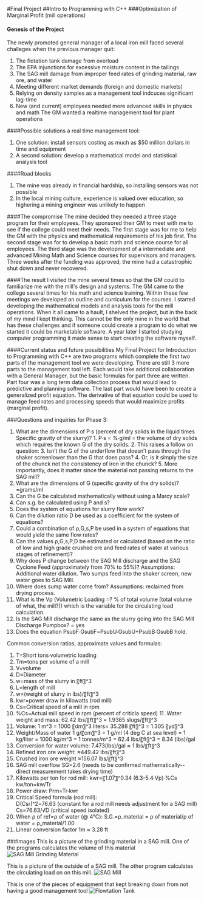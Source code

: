 #Final Project 
##Intro to Programming with C++
###Optimization of Marginal Profit (mill operations)
#### Genesis of the Project
The newly promoted general manager of a local iron mill faced several challeges when the previous manager quit:
  1. The flotation tank damage from overload
  2. The EPA injunctions for excessive moisture content in the tailings
  3. The SAG mill damage from improper feed rates of grinding material, raw ore, and water
  4. Meeting different market demands (foreign and domestic markets)
  5. Relying on density samples as a management tool indcuces significant lag-time 
  6. New (and current) employees needed more advanced skills in physics and math
The GM wanted a realtime management tool for plant operations

####Possible solutions a real time management tool:  
  1. One solution: install sensors costing as much as $50 million dollars in time and equipment
  2. A second solution: develop a mathematical model and statistical analysis tool

####Road blocks
  1. The mine was already in financial hardship, so installing sensors was not possible
  2. In the local mining culture, experience is valued over education, so highering a mining engineer was unlikely to happen
  
####The compromise
The mine decided they needed a three stage program for their employees. They sponsored their GM to meet with me to see if the college could meet their needs. The first stage was for me to help the GM with the physics and mathematical requirements of his job first. The second stage was for to develop a basic math and science course for all employees. The third stage was the development of a intermediate and advanced Mining Math and Science courses for supervisors and managers. Three weeks after the funding was approved, the mine had a catastrophic shut down and never recovered.

####The result
I visited the mine several times so that the GM could to familiarize me with the mill's design and systems. The GM came to the college several times for his math and science training. Within these few meetings we developed an outline and curriculum for the courses. I started developing the mathematical models and analysis tools for the mill operations. When it all came to a hault, I shelved the project, but in the back of my mind I kept thinking. This cannot be the only mine in the world that has these challenges and if someone could create a program to do what we started it could be marketable software. A year later I started studying computer programming it made sense to start creating the software myself.

####Current status and future possibilities
My Final Project for Introduction to Programming with C++ are two programs which complete the first two parts of the management tool we were developing. There are still 3 more parts to the management tool left. Each would take additional collaboration with a General Manager, but the basic formulas for part three are written. Part four was a long term data collection process that would lead to predictive and planning software. The last part would have been to create a generalized profit equation. The derivative of that equation could be used to manage feed rates and processing speeds that would maximize profits (marginal profit).

###Questions and inquiries for Phase 3: 
  1. What are the dimensions of P∙s  (percent of dry solids in the liquid times Specific gravity of the slurry)?
   	1. P∙s = %∙g/ml =  the volume of dry solids which requires the known G of the dry solids.
  	2. This raises a follow on question: 
  	3. Isn’t the G of the underflow that doesn’t pass through the shaker screenlower than the G that does pass? 
  	4. Or, is it simply the size of the chunck not the consistency of iron in the chunck?
  	5. More importantly, does it matter since the material not passing returns to the SAG mill?
  2. What are the dimensions of G (specific gravity of the dry solids)?
  	=grams/ml
  3. Can the G be calculated mathematically without using a Marcy scale?
  4. Can s.g. be calculated using P and s?
  5. Does the system of equations for slurry flow work? 
  6. Can the dilution ratio D be used as a coefficient for the system of equations?
  7. Could a combination of ρ,G,s,P be used in a system of equations that would yield the same flow rates?
  8. Can the values ρ,G,s,P,D be estimated or calculated (based on the ratio of low and high grade crushed ore and feed rates  of water at various stages of refinement)?
  9. Why does P change between the SAG Mill discharge and the SAG Cyclone Feed (approximately from 70% to 55%)?
  	Assumptions: Additional water dilution. Two sumps feed into the shaker screen, new water goes to SAG Mill.
  10. Where does sump water come from?
  	Assumptions: reclaimed from drying process.
  11. What is the Vp (Volumetric Loading =? % of total volume [total volume of what, the mill?]) which is the variable for the circulating load calculation.
  12. Is the SAG Mill discharge the same as the slurry going into the SAG Mill Discharge Pumpbox?
  	= yes
  14. Does the equation  PsubF∙GsubF=PsubU∙GsubU+PsubB∙GsubB hold.
  
  Common conversion ratios, approximate values and formulas:
  1. T=Short tons∙volumetric loading
  2. Tm=tons per volume of a mill
  3. V=volume   
  4. D=Diameter
  5. w=mass of the slurry in 〖ft〗^3  
  6. L=length of mill  
  7.  w=(weight of slurry in lbs)/〖ft〗^3 
  8. kwr=power draw in kilowatts (rod mill)
  9. Cs=Critical speed of a mill in rpm
  10. %Cs=Actual mill speed in rpm (percent of criticla speed)
  11 .Water weight and mass: 	62.42 lbs/〖ft〗^3 = 1.9385 slugs/〖ft〗^3 
  12. Volume: 1 m^3  = 1000 〖dm〗^3 liters= 35.288 〖ft〗^3  = 1.305 〖yd〗^3
  13. Weight/Mass of water 1 g/〖cm〗^3 = 1  g/ml (4 deg C at sea level)
  								  = 1 kg/liter 
                                    = 1000 kg/m^3 = 1 tonnes/m^3 
                                    = 62.4 lbs/〖ft〗^3 
                                    = 8.34 (lbs)/gal
  14. Conversion for water volume: 	7.473(lbs)/gal ≈ 1 lbs/〖ft〗^3   
  15. Refined iron ore weight:		≈449.42 lbs/〖ft〗^3
  16. Crushed iron ore weight	≈156.07 lbs/〖ft〗^3
  17. SAG mill overflow		SG=2.6 (needs to be confirmed mathematically--direct measurement takes drying time)
  18. Kilowatts per ton for rod mill:   	kwr=〖1.07〗^0.34 (6.3-5.4∙Vp)∙%Cs kw/ton=kw/Tr
  19. Power draw:  			Prm=Tr∙kwr 
  20. Critical Speed formula (rod mill):	
  				D(Csr)^2=76.63 (constant for a rod mill needs adjustment for a SAG mill)  
  				Cs=76.63/√D (critical speed isolated)
  21. When ρ of ref=ρ of water (@ 4°C): 	S.G.=ρ_material = ρ of material/ρ of water = ρ_material/1.00 
  22. Linear conversion factor		1m ≈ 3.28 ft

###Images
This is a picture of the grinding material in a SAG mill. One of the programs calculates the volume of this material
![SAG Mill Grinding Material](https://encrypted-tbn2.gstatic.com/images?q=tbn:ANd9GcQfh6zXYG7pJECsth2DVx44SImR4RPQfwTYwUqaSniz3nDAq6Xssw)

This is a picture of the outside of a SAG mill. The other program calculates the circulating load on on this mill.
![SAG Mill](http://photos.newswire.ca/images/download/20140206_C7934_PHOTO_EN_36350.jpg)

This is one of the pieces of equipment that kept breaking down from not having a good management tool
![Flowtation Tank](http://cadillapp.com/assets/templates/1410898792/b34d27579fac962dd7ab8083f8e61f031376c555.jpg)



